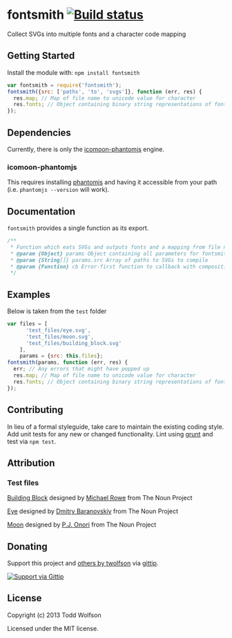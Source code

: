 # fontsmith [![Build status](https://travis-ci.org/twolfson/fontsmith.png?branch=master)](https://travis-ci.org/twolfson/fontsmith)

Collect SVGs into multiple fonts and a character code mapping

## Getting Started
Install the module with: `npm install fontsmith`

```javascript
var fontsmith = require('fontsmith');
fontsmith({src: ['paths', 'to', 'svgs']}, function (err, res) {
  res.map; // Map of file name to unicode value for character
  res.fonts; // Object containing binary string representations of fonts (e.g. {svg, ttf, woff, eot})
});
```

## Dependencies
Currently, there is only the [icomoon-phantomjs][icomoon-phantomjs] engine.

[icomoon-phantomjs]: https://github.com/twolfson/icomoon-phantomjs

### icomoon-phantomjs
This requires installing [phantomjs][phantomjs] and having it accessible from your path (i.e. `phantomjs --version` will work).

[phantomjs]: http://www.phantomjs.org/

## Documentation
`fontsmith` provides a single function as its export.
```js
/**
 * Function which eats SVGs and outputs fonts and a mapping from file names to unicode values
 * @param {Object} params Object containing all parameters for fontsmith
 * @param {String[]} params.src Array of paths to SVGs to compile
 * @param {Function} cb Error-first function to callback with composition results
 */
```

## Examples
Below is taken from the `test` folder

```js
var files = [
      'test_files/eye.svg',
      'test_files/moon.svg',
      'test_files/building_block.svg'
    ],
    params = {src: this.files};
fontsmith(params, function (err, res) {
  err; // Any errors that might have popped up
  res.map; // Map of file name to unicode value for character
  res.fonts; // Object containing binary string representations of fonts (e.g. {svg, ttf, woff, eot})
});
```

## Contributing
In lieu of a formal styleguide, take care to maintain the existing coding style. Add unit tests for any new or changed functionality. Lint using [grunt](https://github.com/gruntjs/grunt) and test via `npm test`.

## Attribution
### Test files
<a href="http://thenounproject.com/noun/building-block/#icon-No5218" target="_blank">Building Block</a> designed by <a href="http://thenounproject.com/Mikhail1986" target="_blank">Michael Rowe</a> from The Noun Project

<a href="http://thenounproject.com/noun/eye/#icon-No5001" target="_blank">Eye</a> designed by <a href="http://thenounproject.com/DmitryBaranovskiy" target="_blank">Dmitry Baranovskiy</a> from The Noun Project

<a href="http://thenounproject.com/noun/moon/#icon-No2853" target="_blank">Moon</a> designed by <a href="http://thenounproject.com/somerandomdude" target="_blank">P.J. Onori</a> from The Noun Project

## Donating
Support this project and [others by twolfson][gittip] via [gittip][].

[![Support via Gittip][gittip-badge]][gittip]

[gittip-badge]: https://rawgithub.com/twolfson/gittip-badge/master/dist/gittip.png
[gittip]: https://www.gittip.com/twolfson/

## License
Copyright (c) 2013 Todd Wolfson

Licensed under the MIT license.
